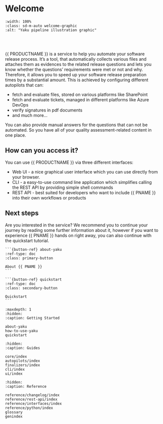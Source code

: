 <!--
SPDX-FileCopyrightText: 2024 grow platform GmbH

SPDX-License-Identifier: MIT
-->

# Welcome

```{image} _static/yaku-flow-pipeline.png
:width: 100%
:class: sd-m-auto welcome-graphic
:alt: "Yaku pipeline illustration graphic"
```

<br>
<br>

{{ PRODUCTNAME }} is a service to help you automate your software release process. It’s a tool, that automatically collects various files and attaches them as evidences to the related release questions and lets you know whether the questions’ requirements were met or not and why. Therefore, it allows you to speed up your software release preparation times by a substantial amount.
This is achieved by configuring different autopilots that can:

- fetch and evaluate files, stored on various platforms like SharePoint
- fetch and evaluate tickets, managed in different platforms like Azure DevOps
- verify signatures in pdf documents
- and much more…

You can also provide manual answers for the questions that can not be automated. So you have all of your quality assessment-related content in one place.

## How can you access it?

You can use {{ PRODUCTNAME }} via three different interfaces:

- Web UI - a nice graphical user interface which you can use directly from your browser.
- CLI - a easy-to-use command line application which simplifies calling the REST API by providing simple shell commands
- REST API - best suited for developers who want to include {{ PNAME }} into their own workflows or products

## Next steps

Are you interested in the service? We recommend you to continue your journey by reading some further information about it, however if you want to experience {{ PNAME }} hands on right away, you can also continue with the quickstart tutorial.

````{div} sd-d-flex-row
```{button-ref} about-yaku
:ref-type: doc
:class: primary-button

About {{ PNAME }}
```

```{button-ref} quickstart
:ref-type: doc
:class: secondary-button

Quickstart
```
````

```{toctree}
:maxdepth: 1
:hidden:
:caption: Getting Started

about-yaku
how-to-use-yaku
quickstart
```

```{toctree}
:hidden:
:caption: Guides

core/index
autopilots/index
finalizers/index
cli/index
ui/index
```

```{toctree}
:hidden:
:caption: Reference

reference/changelog/index
reference/rest-api/index
reference/interfaces/index
reference/python/index
glossary
genindex
```

```{todolist}
```
